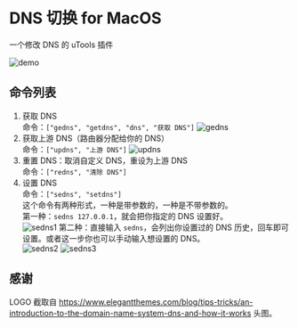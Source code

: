 # DNS 切换 for MacOS

一个修改 DNS 的 uTools 插件

![demo](https://cdn.jsdelivr.net/gh/riril/i@master/images/1619010171108-1619010171103.png)

## 命令列表

1. 获取 DNS  
    命令：`["gedns", "getdns", "dns", "获取 DNS"]`
    ![gedns](https://cdn.jsdelivr.net/gh/riril/i@master/images/1619010005637-1619010005633.png)
2. 获取上游 DNS（路由器分配给你的 DNS）  
    命令：`["updns", "上游 DNS"]`
    ![updns](https://cdn.jsdelivr.net/gh/riril/i@master/images/1619009981015-1619009981011.png)
3. 重置 DNS：取消自定义 DNS，重设为上游 DNS  
    命令：`["redns", "清除 DNS"]`
4. 设置 DNS  
    命令：`["sedns", "setdns"]`  
    这个命令有两种形式，一种是带参数的，一种是不带参数的。  
    第一种：`sedns 127.0.0.1`，就会把你指定的 DNS 设置好。  
    ![sedns1](https://cdn.jsdelivr.net/gh/riril/i@master/images/1619010386590-1619010386589.png)
    第二种：直接输入 `sedns`，会列出你设置过的 DNS 历史，回车即可设置。或者这一步你也可以手动输入想设置的 DNS。  
    ![sedns2](https://cdn.jsdelivr.net/gh/riril/i@master/images/1619010298081-1619010298079.png)
    ![sedns3](https://cdn.jsdelivr.net/gh/riril/i@master/images/1619010339306-1619010339305.png)

## 感谢

LOGO 截取自 <https://www.elegantthemes.com/blog/tips-tricks/an-introduction-to-the-domain-name-system-dns-and-how-it-works> 头图。
